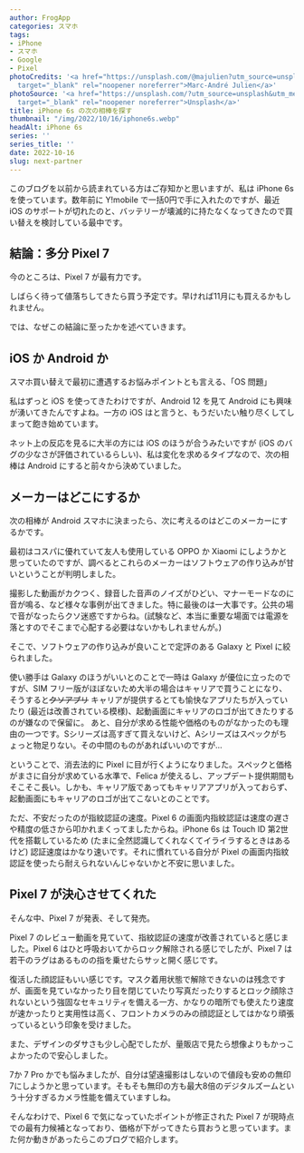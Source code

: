 ```yaml
---
author: FrogApp
categories: スマホ
tags:
- iPhone
- スマホ
- Google
- Pixel
photoCredits: '<a href="https://unsplash.com/@majulien?utm_source=unsplash&utm_medium=referral&utm_content=creditCopyText"
  target="_blank" rel="noopener noreferrer">Marc-André Julien</a>'
photoSource: '<a href="https://unsplash.com/?utm_source=unsplash&utm_medium=referral&utm_content=creditCopyText"
  target="_blank" rel="noopener noreferrer">Unsplash</a>'
title: iPhone 6s の次の相棒を探す
thumbnail: "/img/2022/10/16/iphone6s.webp"
headAlt: iPhone 6s
series: ''
series_title: ''
date: 2022-10-16
slug: next-partner
---
```


このブログを以前から読まれている方はご存知かと思いますが、私は iPhone 6s を使っています。数年前に Y!mobile で一括0円で手に入れたのですが、最近 iOS のサポートが切れたのと、バッテリーが壊滅的に持たなくなってきたので買い替えを検討している最中です。

## 結論：多分 Pixel 7

今のところは、Pixel 7 が最有力です。

しばらく待って値落ちしてきたら買う予定です。早ければ11月にも買えるかもしれません。

では、なぜこの結論に至ったかを述べていきます。

## iOS か Android か

スマホ買い替えで最初に遭遇するお悩みポイントとも言える、「OS 問題」

私はずっと iOS を使ってきたわけですが、Android 12 を見て Android にも興味が湧いてきたんですよね。一方の iOS はと言うと、もうだいたい触り尽くしてしまって飽き始めています。

ネット上の反応を見るに大半の方には iOS のほうが合うみたいですが (iOS のバグの少なさが評価されているらしい)、私は変化を求めるタイプなので、次の相棒は Android にすると前々から決めていました。

## メーカーはどこにするか

次の相棒が Android スマホに決まったら、次に考えるのはどこのメーカーにするかです。

最初はコスパに優れていて友人も使用している OPPO か Xiaomi にしようかと思っていたのですが、調べるとこれらのメーカーはソフトウェアの作り込みが甘いということが判明しました。

撮影した動画がカクつく、録音した音声のノイズがひどい、マナーモードなのに音が鳴る、など様々な事例が出てきました。特に最後のは一大事です。公共の場で音がなったらクソ迷惑ですからね。(試験など、本当に重要な場面では電源を落とすのでそこまで心配する必要はないかもしれませんが。)

そこで、ソフトウェアの作り込みが良いことで定評のある Galaxy と Pixel に絞られました。

使い勝手は Galaxy のほうがいいとのことで一時は Galaxy が優位に立ったのですが、SIM フリー版がほぼないため大半の場合はキャリアで買うことになり、そうすると~~クソアプリ~~ キャリアが提供するとても愉快なアプリたちが入っていたり (最近は改善されている模様)、起動画面にキャリアのロゴが出てきたりするのが嫌なので保留に。
あと、自分が求める性能や価格のものがなかったのも理由の一つです。Sシリーズは高すぎて買えないけど、Aシリーズはスペックがちょっと物足りない。その中間のものがあればいいのですが…

ということで、消去法的に Pixel に目が行くようになりました。スペックと価格がまさに自分が求めている水準で、Felica が使えるし、アップデート提供期間もそこそこ長い。しかも、キャリア版であってもキャリアアプリが入っておらず、起動画面にもキャリアのロゴが出てこないとのことです。

ただ、不安だったのが指紋認証の速度。Pixel 6 の画面内指紋認証は速度の遅さや精度の低さから叩かれまくってましたからね。iPhone 6s は Touch ID 第2世代を搭載しているため (たまに全然認識してくれなくてイライラするときはあるけど) 認証速度はかなり速いです。それに慣れている自分が Pixel の画面内指紋認証を使ったら耐えられないんじゃないかと不安に思いました。

## Pixel 7 が決心させてくれた

そんな中、Pixel 7 が発表、そして発売。

Pixel 7 のレビュー動画を見ていて、指紋認証の速度が改善されていると感じました。Pixel 6 はひと呼吸おいてからロック解除される感じでしたが、Pixel 7 は若干のラグはあるものの指を乗せたらサッと開く感じです。

復活した顔認証もいい感じです。マスク着用状態で解除できないのは残念ですが、画面を見ていなかったり目を閉じていたり写真だったりするとロック顔除されないという強固なセキュリティを備える一方、かなりの暗所でも使えたり速度が速かったりと実用性は高く、フロントカメラのみの顔認証としてはかなり頑張っているという印象を受けました。

また、デザインのダサさも少し心配でしたが、量販店で見たら想像よりもかっこよかったので安心しました。

7か 7 Pro かでも悩みましたが、自分は望遠撮影はしないので値段も安めの無印7にしようかと思っています。そもそも無印の方も最大8倍のデジタルズームという十分すぎるカメラ性能を備えていますしね。

そんなわけで、Pixel 6 で気になっていたポイントが修正された Pixel 7 が現時点での最有力候補となっており、価格が下がってきたら買おうと思っています。また何か動きがあったらこのブログで紹介します。
